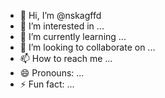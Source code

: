 - 👋 Hi, I’m @nskagffd
- 👀 I’m interested in ...
- 🌱 I’m currently learning ...
- 💞️ I’m looking to collaborate on ...
- 📫 How to reach me ...
- 😄 Pronouns: ...
- ⚡ Fun fact: ...

<!---
nskagffd/nskagffd is a ✨ special ✨ repository because its `README.md` (this file) appears on your GitHub profile.
You can click the Preview link to take a look at your changes.
--->
